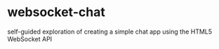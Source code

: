 # websocket-chat
self-guided exploration of creating a simple chat app using the HTML5 WebSocket API
